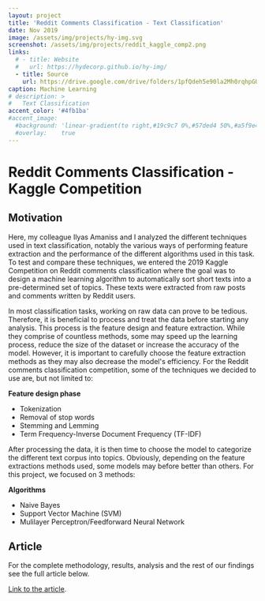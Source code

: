 ```yaml
---
layout: project
title: 'Reddit Comments Classification - Text Classification'
date: Nov 2019
image: /assets/img/projects/hy-img.svg
screenshot: /assets/img/projects/reddit_kaggle_comp2.png
links:
  # - title: Website
  #   url: https://hydecorp.github.io/hy-img/
  - title: Source
    url: https://drive.google.com/drive/folders/1pfQdeh5e90la2Mh0rqhpGUk2wnFrOT_u?usp=sharing
caption: Machine Learning
# description: >
#   Text Classification
accent_color: '#4fb1ba'
#accent_image:
  #background: 'linear-gradient(to right,#19c9c7 0%,#57ded4 50%,#a5f9e4 100%)'
  #overlay:    true
---
```


# Reddit Comments Classification - Kaggle Competition

## Motivation
Here, my colleague Ilyas Amaniss and I analyzed the different techniques used in text classification, notably the various ways of performing feature extraction and the performance of the different algorithms used in this task. To test and compare these techniques, we entered the 2019 Kaggle Competition on Reddit comments classification where the goal was to design a machine learning algorithm to automatically sort short texts into a pre-determined set of topics. These texts were extracted from raw posts and comments written by Reddit users.

In most classification tasks, working on raw data can prove to be tedious. Therefore, it is beneficial to process and treat the data before starting any analysis. This process is the feature design and feature extraction. While they comprise of countless methods, some may speed up the learning process, reduce the size of the dataset or increase the accuracy of the model. However, it is important to carefully choose the feature extraction methods as they may also decrease the model's efficiency. For the Reddit comments classification competition, some of the techniques we decided to use are, but not limited to:  

**Feature design phase**
- Tokenization
- Removal of stop words
- Stemming and Lemming
- Term Frequency-Inverse Document Frequency (TF-IDF)

After processing the data, it is then time to choose the model to categorize the different text corpus into topics. Obviously, depending on the feature extractions methods used, some models may before better than others. For this project, we focused on 3 methods:  

**Algorithms**
- Naive Bayes 
- Support Vector Machine (SVM)
- Mulilayer Perceptron/Feedforward Neural Network

## Article

For the complete methodology, results, analysis and the rest of our findings see the full article below.

<html>
<head>
  <meta charset="UTF-8">
  <title>PDF.js Example</title>
  <script src="/assets/js/pdfjs/build/pdf.js"></script>
  <script src="/assets/js/pdfjs/build/kaggle/simple.js"></script>
</head>
<body>
  <a target="_blank" href="/assets/js/pdfjs/web/viewer.html?file=/assets/js/pdfjs/build/kaggle/Kaggle_reddit_classification.pdf">
    <canvas id="pdf"></canvas>
  </a>
</body>
</html>

[Link to the article](/assets/js/pdfjs/web/viewer.html?file=/assets/js/pdfjs/build/kaggle/Kaggle_reddit_classification.pdf). 